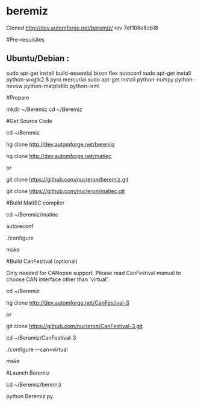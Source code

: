 # beremiz
Cloned http://dev.automforge.net/beremiz/ rev 7df108e8cb18

#Pre-requisites

## Ubuntu/Debian :
sudo apt-get install build-essential bison flex autoconf
sudo apt-get install python-wxgtk2.8 pyro mercurial
sudo apt-get install python-numpy python-nevow python-matplotlib python-lxml

#Prepare

mkdir ~/Beremiz
cd ~/Beremiz

#Get Source Code

cd ~/Beremiz

hg clone http://dev.automforge.net/beremiz

hg clone http://dev.automforge.net/matiec

or

git clone https://github.com/nucleron/beremiz.git

git clone https://github.com/nucleron/matiec.git

#Build MatIEC compiler

cd ~/Beremiz/matiec

autoreconf

./configure

make

#Build CanFestival (optional)

Only needed for CANopen support. Please read CanFestival manual to choose CAN interface other than 'virtual'.

cd ~/Beremiz

hg clone http://dev.automforge.net/CanFestival-3

or

git clone https://github.com/nucleron/CanFestival-3.git

cd ~/Beremiz/CanFestival-3

./configure --can=virtual

make

#Launch Beremiz

cd ~/Beremiz/beremiz

python Beremiz.py
